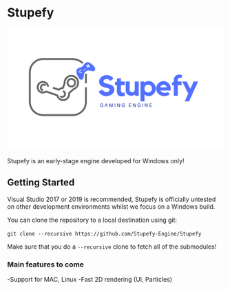 # Stupefy

![Stupefy](/res/branding/Stupefy.png?raw=true "Stupefy")

Stupefy is an early-stage engine developed for Windows only!

## Getting Started
Visual Studio 2017 or 2019 is recommended, Stupefy is officially untested on other development environments whilst we focus on a Windows build.

You can clone the repository to a local destination using git:

`git clone --recursive https://github.com/Stupefy-Engine/Stupefy`

Make sure that you do a `--recursive` clone to fetch all of the submodules!


### Main features to come

-Support for MAC, Linux 
-Fast 2D rendering (UI, Particles)
